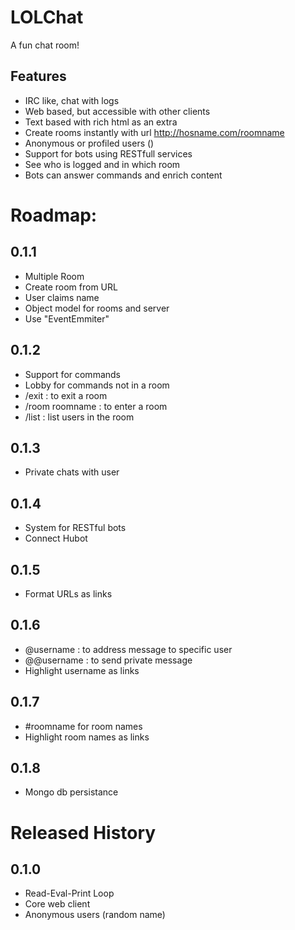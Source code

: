 
# LOLChat

A fun chat room!


## Features
- IRC like, chat with logs
- Web based, but accessible with other clients
- Text based with rich html as an extra
- Create rooms instantly with url http://hosname.com/roomname
- Anonymous or profiled users ()
- Support for bots using RESTfull services
- See who is logged and in which room
- Bots can answer commands and enrich content



# Roadmap:

## 0.1.1
- Multiple Room
- Create room from URL
- User claims name
- Object model for rooms and server
- Use "EventEmmiter"

## 0.1.2
- Support for commands
- Lobby for commands not in a room
- /exit : to exit a room
- /room roomname : to enter a room
- /list : list users in the room

## 0.1.3
- Private chats with user

## 0.1.4
- System for RESTful bots
- Connect Hubot

## 0.1.5
- Format URLs as links

## 0.1.6
- @username : to address message to specific user
- @@username : to send private message
- Highlight username as links

## 0.1.7
- #roomname for room names
- Highlight room names as links

## 0.1.8
- Mongo db persistance



# Released History

## 0.1.0
- Read-Eval-Print Loop
- Core web client
- Anonymous users (random name)


